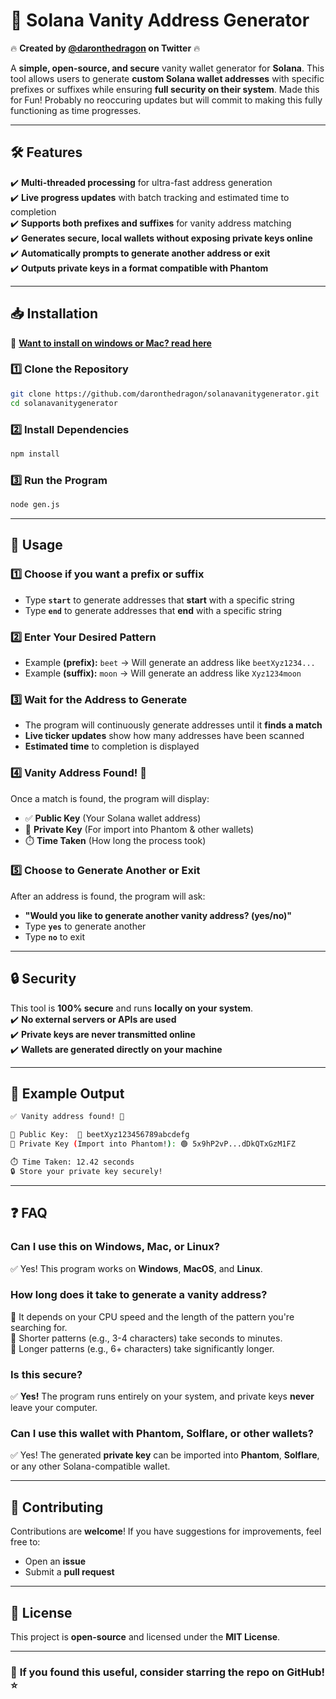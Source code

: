 # 🚀 Solana Vanity Address Generator  

🔥 **Created by [@daronthedragon](https://twitter.com/daronthedragon) on Twitter** 🔥  

A **simple, open-source, and secure** vanity wallet generator for **Solana**. This tool allows users to generate **custom Solana wallet addresses** with specific prefixes or suffixes while ensuring **full security on their system**.  Made this for Fun! Probably no reoccuring updates but will commit to making this fully functioning as time progresses.

---

## 🛠 Features  

✔️ **Multi-threaded processing** for ultra-fast address generation  
✔️ **Live progress updates** with batch tracking and estimated time to completion  
✔️ **Supports both prefixes and suffixes** for vanity address matching  
✔️ **Generates secure, local wallets without exposing private keys online**  
✔️ **Automatically prompts to generate another address or exit**  
✔️ **Outputs private keys in a format compatible with Phantom**  

---

## 📥 Installation  
📖 **[Want to install on windows or Mac? read here](https://github.com/daronthedragon/solanavanitygenerator/blob/main/INSTALL.md)**  

### **1️⃣ Clone the Repository**  
```sh
git clone https://github.com/daronthedragon/solanavanitygenerator.git
cd solanavanitygenerator
```

### **2️⃣ Install Dependencies**  
```sh
npm install
```

### **3️⃣ Run the Program**  
```sh
node gen.js
```

---

## 📝 Usage  

### **1️⃣ Choose if you want a prefix or suffix**  
- Type **`start`** to generate addresses that **start** with a specific string  
- Type **`end`** to generate addresses that **end** with a specific string  

### **2️⃣ Enter Your Desired Pattern**  
- Example **(prefix):** `beet` → Will generate an address like `beetXyz1234...`  
- Example **(suffix):** `moon` → Will generate an address like `Xyz1234moon`  

### **3️⃣ Wait for the Address to Generate**  
- The program will continuously generate addresses until it **finds a match**  
- **Live ticker updates** show how many addresses have been scanned  
- **Estimated time** to completion is displayed  

### **4️⃣ Vanity Address Found! 🎉**  
Once a match is found, the program will display:  
- ✅ **Public Key** (Your Solana wallet address)  
- 🔑 **Private Key** (For import into Phantom & other wallets)  
- ⏱️ **Time Taken** (How long the process took)  

### **5️⃣ Choose to Generate Another or Exit**  
After an address is found, the program will ask:  
- **"Would you like to generate another vanity address? (yes/no)"**  
- Type **`yes`** to generate another  
- Type **`no`** to exit  

---

## 🔒 Security  

This tool is **100% secure** and runs **locally on your system**.  
✔️ **No external servers or APIs are used**  
✔️ **Private keys are never transmitted online**  
✔️ **Wallets are generated directly on your machine**  

---

## 📌 Example Output  

```sh
✅ Vanity address found! 🎉

📜 Public Key:  🔹 beetXyz123456789abcdefg
🔑 Private Key (Import into Phantom!): 🟢 5x9hP2vP...dDkQTxGzM1FZ

⏱️ Time Taken: 12.42 seconds
🔒 Store your private key securely!
```

---

## ❓ FAQ  

### **Can I use this on Windows, Mac, or Linux?**  
✅ Yes! This program works on **Windows**, **MacOS**, and **Linux**.  

### **How long does it take to generate a vanity address?**  
🔹 It depends on your CPU speed and the length of the pattern you're searching for.  
🔹 Shorter patterns (e.g., 3-4 characters) take seconds to minutes.  
🔹 Longer patterns (e.g., 6+ characters) take significantly longer.  

### **Is this secure?**  
✅ **Yes!** The program runs entirely on your system, and private keys **never** leave your computer.  

### **Can I use this wallet with Phantom, Solflare, or other wallets?**  
✅ Yes! The generated **private key** can be imported into **Phantom**, **Solflare**, or any other Solana-compatible wallet.

---

## 🤝 Contributing  

Contributions are **welcome**! If you have suggestions for improvements, feel free to:  
- Open an **issue**  
- Submit a **pull request**  

---

## 📜 License  

This project is **open-source** and licensed under the **MIT License**.  

---

### 🌟 **If you found this useful, consider starring the repo on GitHub!** ⭐  
